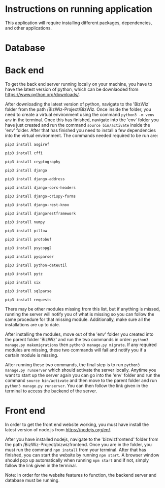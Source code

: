 # Instructions on running application

This application will require installing different packages, dependencies, and other applications.

# Database

# Back end
To get the back end server running locally on your machine, you have to have the latest version of python, which can be downlaoded from https://www.python.org/downloads/.

After downloading the latest version of python, navigate to the 'BizWiz' folder from the path /BizWiz-Project/BizWiz. Once inside the folder, you need to create a virtual environment using the command `python3 -m venv env` in the terminal. Once this has finished, navigate into the 'env' folder you have just created and run the command `source bin/activate` inside the 'env' folder. After that has finished you need to install a few dependencies into the virtual environment. The commands needed required to be run are:

`pip3 install asgiref`

`pip3 install cffi`

`pip3 install cryptography`

`pip3 install django`

`pip3 install django-address`

`pip3 install django-cors-headers`

`pip3 install django-crispy-forms`

`pip3 install django-rest-knox`

`pip3 install djangorestframework`

`pip3 install numpy`

`pip3 install pillow`

`pip3 install protobuf`

`pip3 install psycopg2`

`pip3 install pycparser`

`pip3 install python-dateutil`

`pip3 install pytz`

`pip3 install six`

`pip3 install sqlparse`

`pip3 install requests`

There may be other modules missing from this list, but if anything is missed, running the server will notify you of what is missing so you can follow the same procedure for that missing module. Additionally, make sure all the installations are up to date.

After installing the modules, move out of the 'env' folder you created into the parent folder 'BizWiz' and run the two commands in order: `python3 manage.py makemigrations` then `python3 manage.py migrate`. If any required modules are missing, these two commands will fail and notify you if a certain module is missing.

After running these two commands, the final step is to run `python3 manage.py runserver` which should activate the server locally. Anytime you want to start up the server again you can go into the 'env' folder and run the command `source bin/activate` and then move to the parent folder and run `python3 manage.py runserver`. You can then follow the link given in the terminal to access the backend of the server.

# Front end
In order to get the front end website working, you must have install the latest version of node.js from https://nodejs.org/en/.

After you have installed nodejs, navigate to the 'bizwizfrontend' folder from the path /BizWiz-Project/bizwizfrontend. Once you are in the folder, you must run the command `npm install` from your terminal. After that has finished, you can start the website by running `npm start`. A browser window should pop up automatically when running `npm start` and if not, simply follow the link given in the terminal.

Note: In order for the website features to function, the backend server and database must be running.

